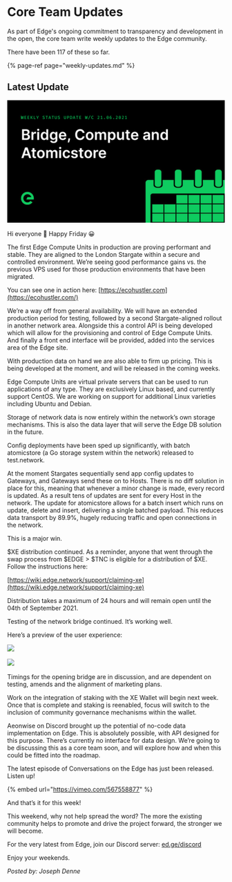 # Core Team Updates

As part of Edge's ongoing commitment to transparency and development in the open, the core team write weekly updates to the Edge community.

There have been 117 of these so far.

{% page-ref page="weekly-updates.md" %}

## Latest Update

![](../../.gitbook/assets/weeklyupdate210621.png)

Hi everyone 👋 Happy Friday 😀

The first Edge Compute Units in production are proving performant and stable. They are aligned to the London Stargate within a secure and controlled environment. We’re seeing good performance gains vs. the previous VPS used for those production environments that have been migrated.

You can see one in action here: [https://ecohustler.com](https://ecohustler.com/)

We’re a way off from general availability. We will have an extended production period for testing, followed by a second Stargate-aligned rollout in another network area. Alongside this a control API is being developed which will allow for the provisioning and control of Edge Compute Units. And finally a front end interface will be provided, added into the services area of the Edge site.

With production data on hand we are also able to firm up pricing. This is being developed at the moment, and will be released in the coming weeks.

Edge Compute Units are virtual private servers that can be used to run applications of any type. They are exclusively Linux based, and currently support CentOS. We are working on support for additional Linux varieties including Ubuntu and Debian.

Storage of network data is now entirely within the network’s own storage mechanisms. This is also the data layer that will serve the Edge DB solution in the future.

Config deployments have been sped up significantly, with batch atomicstore \(a Go storage system within the network\) released to test.network.

At the moment Stargates sequentially send app config updates to Gateways, and Gateways send these on to Hosts. There is no diff solution in place for this, meaning that whenever a minor change is made, every record is updated. As a result tens of updates are sent for every Host in the network. The update for atomicstore allows for a batch insert which runs on update, delete and insert, delivering a single batched payload. This reduces data transport by 89.9%, hugely reducing traffic and open connections in the network.

This is a major win.

$XE distribution continued. As a reminder, anyone that went through the swap process from $EDGE &gt; $TNC is eligible for a distribution of $XE. Follow the instructions here:

[https://wiki.edge.network/support/claiming-xe](https://wiki.edge.network/support/claiming-xe)

Distribution takes a maximum of 24 hours and will remain open until the 04th of September 2021.

Testing of the network bridge continued. It’s working well.

Here’s a preview of the user experience:

![](https://lh3.googleusercontent.com/Ofgrt1tOt8y5VsZCcOav-4UURbwMc3DoaAtZi3qo5Vt-ceLgm_rsGiNdinem3S1N-Ju3q6gndTHlRoov_CY13LR_5Jj9WBl_syvlUUPE0E-tSqJJzUiMlucroF3EyO1OFzngzYg)

![](https://lh5.googleusercontent.com/ousXvPuhtNj_YjzVQGqKHVRWYrwBpimqNHPZwZuvljMaPbjV19DRLDinkXmucKjugKVr9pMe9B3-Klg7qeC2w1I46O2tzgqJZvHSC2tSVAqcxA3a8NwT27I5FKauEnj4qZFpkws)

Timings for the opening bridge are in discussion, and are dependent on testing, amends and the alignment of marketing plans.

Work on the integration of staking with the XE Wallet will begin next week. Once that is complete and staking is reenabled, focus will switch to the inclusion of community governance mechanisms within the wallet.

Aeonwise on Discord brought up the potential of no-code data implementation on Edge. This is absolutely possible, with API designed for this purpose. There’s currently no interface for data design. We’re going to be discussing this as a core team soon, and will explore how and when this could be fitted into the roadmap.

The latest episode of Conversations on the Edge has just been released. Listen up!

{% embed url="https://vimeo.com/567558877" %}

And that’s it for this week!

This weekend, why not help spread the word? The more the existing community helps to promote and drive the project forward, the stronger we will become.

For the very latest from Edge, join our Discord server: [ed.ge/discord](https://ed.ge/discord)

Enjoy your weekends.

_Posted by: Joseph Denne_

